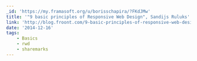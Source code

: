 ```yaml
---
_id: 'https://my.framasoft.org/u/borisschapira/?FKdJMw'
title: '"9 basic principles of Responsive Web Design", Sandijs Ruluks'
link: 'http://blog.froont.com/9-basic-principles-of-responsive-web-design/'
date: '2014-12-16'
tags:
    - Basics
    - rwd
    - sharemarks
---
```


<div class="markdown"><p></p></div>
